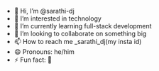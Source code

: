 - 👋 Hi, I’m @sarathi-dj
- 👀 I’m interested in technology
- 🌱 I’m currently learning full-stack development
- 💞️ I’m looking to collaborate on something big
- 📫 How to reach me _sarathi_dj(my insta id)
- 😄 Pronouns: he/him
- ⚡ Fun fact: 🥷

<!---
sarathi-dj/sarathi-dj is a ✨ special ✨ repository because its `README.md` (this file) appears on your GitHub profile.
You can click the Preview link to take a look at your changes.
--->
